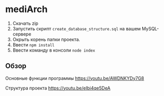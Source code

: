 # mediArch
1. Скачать zip
2. Запустить скрипт `create_database_structure.sql` на вашем MySQL-сервере
3. Окрыть корень папки проекта. 
4. Ввести `npm install`
5. Ввести команду в консоли `node index`


## Обзор
Основные функции программы
https://youtu.be/AWDNKYDy7G8

Структура проекта
https://youtu.be/eIbi4qe5DeA
